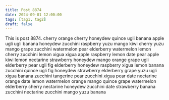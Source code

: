 ```yaml
---
title: Post 8874
date: 2024-09-01 12:00:00
tags: [tag1, tag2]
draft: false
---
```

This is post 8874.
cherry
orange
cherry
honeydew
quince
ugli
banana
apple
ugli
ugli
banana
honeydew
zucchini
raspberry
yuzu
mango
kiwi
cherry
yuzu
mango
grape
zucchini
watermelon
pear
elderberry
watermelon
lemon
cherry
zucchini
lemon
xigua
xigua
apple
raspberry
lemon
date
pear
apple
kiwi
lemon
nectarine
strawberry
honeydew
mango
orange
grape
ugli
elderberry
pear
ugli
fig
elderberry
honeydew
raspberry
xigua
lemon
banana
zucchini
quince
ugli
fig
honeydew
strawberry
elderberry
grape
yuzu
ugli
xigua
banana
zucchini
tangerine
pear
zucchini
xigua
pear
date
nectarine
orange
date
lemon
watermelon
orange
mango
quince
grape
watermelon
elderberry
cherry
nectarine
honeydew
zucchini
date
strawberry
banana
zucchini
nectarine
zucchini
mango
yuzu
banana
